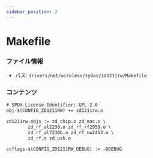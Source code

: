 ```yaml
---
sidebar_position: 2
---
```

# Makefile

### ファイル情報

- パス: `drivers/net/wireless/zydas/zd1211rw/Makefile`

### コンテンツ

```txt
# SPDX-License-Identifier: GPL-2.0
obj-$(CONFIG_ZD1211RW) += zd1211rw.o

zd1211rw-objs := zd_chip.o zd_mac.o \
		zd_rf_al2230.o zd_rf_rf2959.o \
		zd_rf_al7230b.o zd_rf_uw2453.o \
		zd_rf.o zd_usb.o

ccflags-$(CONFIG_ZD1211RW_DEBUG) := -DDEBUG


```
